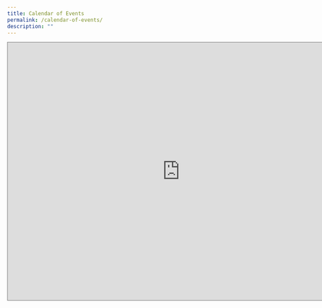 ```yaml
---
title: Calendar of Events
permalink: /calendar-of-events/
description: ""
---
```

<iframe scrolling="no" frameborder="0" height="600" width="800" style="border:solid 1px #777" src="https://calendar.google.com/calendar/embed?height=600&amp;wkst=2&amp;bgcolor=%23ffffff&amp;ctz=Asia%2FSingapore&amp;showTitle=0&amp;showPrint=0&amp;src=bnlqY3dlYjIwMTRAZ21haWwuY29t&amp;src=ZW4uc2luZ2Fwb3JlI2hvbGlkYXlAZ3JvdXAudi5jYWxlbmRhci5nb29nbGUuY29t&amp;color=%237986CB&amp;color=%23D81B60"></iframe>